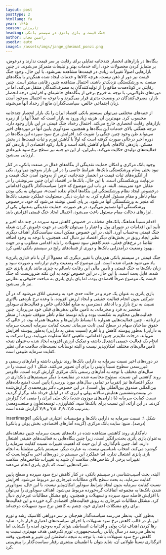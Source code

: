 ```yaml
---
layout: post
posttype: 2
htmllang: fa
year: ۱۳۹۵
season: تابستان
heading: جنگ قیمت و بازی پانزی در سیستم بانکی
author: رامین مجاب
usediv: auto
image1: /assets/imgs/jange_gheimat_ponzi.png
---
```


بنگاه‌ها در بازارهای انحصار چندجانبه تمایلی برای رقابت بر سر قیمت ندارند و درعوض، بر متمایز کردن محصولات خود، ارائه خدمات بهتر و تبلیغات متمرکز می‌شوند. در چنین بازارهایی اصولاً تغییرات زیادی در قیمت‌ها مشاهده نمی‌شود. با این حال،‌ وجود جنگ قیمت نیز دور از ذهن نیست. هرچه کالاها و خدمات ایجاد شده همگن‌تر یا بنگاه‌های صنعت به ورشکستگی نزدیک‌تر باشند،‌ احتمال مشاهده چنین رقابتی بیشتر است. چنین رقابتی در کوتاه‌مدت منافع را از تولیدکنندگان به مصرف‌کنندگان منتقل می‌کند، اما در دوره‌های طولانی‌تر، با توجه به خروج برخی از بنگاه‌های حاشیه‌ای و افزایش درجه انحصار بازار، مصرف‌کنندگان در وضعیت بدتری قرار می‌گیرند و با توجه به احتمال به‌وجود آمدن زیان اجتماعی خالص، سیاست‌گذاران مانع از رخداد آنها می‌شوند.

از جنبه‌های مختلفی می‌توان سیستم بانکی اقتصاد ایران را یک بازار انحصار چندجانبه محسوب کرد. مهم‌ترین آن، هزینه‌ زیاد ورود به بازار است که عملاً آنها را از زمره بازارهای رقابت انحصاری خارج می‌کند. احتمال رخداد جنگ قیمتی در این بازار وجود دارد. درجه همگنی بالای خدمات این بنگاه‌ها و همچنین، سودآوری پایین آنها در دوره‌های اخیر می‌تواند ظن وجود چنین جنگی را تقویت کند. افزایش نرخ سود سپرده این بنگاه‌ها در دوره اخیر درحالی صورت گرفته است که اولاً با کاهش تورم و ثبات قیمت‌ها در بخش مسکن، بازدهی کالاهای بادوام کاهش یافته است و ثانیاً، رکود اقتصادی از بازدهی کم فعالیت‌های تولیدی حکایت می‌کند. بنابراین، از این دو جنبه نیز سطح نرخ سود غیرعادی ارزیابی می‌شود.

وجود بانک مرکزی و امکان حمایت نقدینگی از بنگاه‌های فعال در صنعت بانکی، در کنار نبود بحثی به‌نام ورشکستگی بانک‌ها، شرایط خاصی را در این بازار به‌وجود می‌آورد. یکی از انگیزه‌های ثبات قیمت در انحصار چندجانبه، ترس از به‌وجود آمدن جنگ قیمت و درنهایت ورشکستگی است. با این حال، بانک‌ها در اقتصاد ایران چنین سرنوشتی را در مقابل خود نمی‌بینند. البته، در باب این موضوع که «چرا سیاست‌گذار تاکنون اقداماتی درخصوص ایجاد نظام ورشکستگی این بنگاه‌ها انجام نداده است»، می‌توان به یکی بودن مقام ناظر و مقام مسئول اشاره کرد. به عبارت دیگر، مسئولیت عملکرد ضعیف بانک‌ها که منجر به ورشکستگی آنها می‌شود، بر پای کسی نوشته می‌شود که خود، درخصوص ورشکستگی آنها تصمیم می‌گیرد. در هر صورت، حمایت نقدینگی به‌عنوان یکی از ابزارهای دخالت مقام مسئول باعث می‌شود، احتمال ایجاد جنگ قیمتی افزایش یابند.

اقدام نسبتاً هماهنگ بانک‌های مختلف در خصوص کاهش سود سپرده در چند ماه اخیر و تأیید این اقدامات در شورای پول و اعتبار را می‌توان تلاشی در جهت خاموش کردن شعله جنگ قیمتی به‌حساب آورد. البته، در این خصوص ممکن است سیاست‌گذار اهداف دیگری نظیر ایجاد رونق در بخش‌های دیگر اقتصاد نیز دنبال کند. همچنین، با توجه به وجود اضافه تقاضا در نرخ‌های فعلی، عدم کاهش سود تسهیلات را باید اقدامی مطلوب و در جهت بهبود وضعیت درآمدزایی بانک‌ها و دوری از فسادهای رایج در سیستم بانکی تلقی کرد. 

جنگ قیمتی در سیستم بانکی هم‌زمان با تغییر دیگری که معمولاً از آن با نام «بازی پانزی» یاد می شود همراه شده است. این موضوع که وضعیت وخیم ترازنامه و صورت سود و زیان بانک‌ها به جنگ قیمتی و تأمین مالی این رقابت ناسالم به چیزی مانند بازی پانزی ختم شده، قابل بحث است. با این حال، در این خصوص توجه به این نکته ضروریست که جنگ قیمت یک موضوع صرفاً اقتصادی بوده، اما پای بازی پانزی به مباحث حقوقی و نظارتی نیز باز می‌شود. 

بازی پانزی به عنوان یک جرم و در حالت حدی خود به وضعیتی اتلاق می‌شود که در آن شرکتی بدون انجام فعالیت حقیقی و ایجاد ارزش افزوده، با وعده نرخ بازدهی بالاتری نسبت به نرخ بازار و با ادعای دسترسی به منابع اطلاعاتی خاص و فعالیت‌های سودآور منحصر به فرد و محرمانه، به تأمین مالی بدهی‌های قبلی خود می‌پردازد. چنین فعالیت‌هایی محکوم به شکست بوده و باید توسط مقام ناظر متوقف شوند. از منظر ترازنامه ، چنین فعالیت‌هایی همواره با انبساط دارایی‌ها و بدهی‌ها همراه بود، در حالی که حقوق صاحبان سهام در سطح کمی ثابت می‌ماند. نسبت کفایت سرمایه (نسبت سرمایه به دارایی) به‌طور پیوسته کاهش و یا اهرم (نسبت بدهی به دارایی) به‌طور پیوسته افزایش می‌یابد. درجات ملایم‌تر چنین اقداماتی، ماهیتی کاملاً متفاوت می‌یابند، زیرا شرکت به انجام یک فعالیت حقیقی اشتغال داشته و تفکیک ارزش افزوده ایجاد شده به‌عنوان نتیجه تأمین‌مالی‌های مختلف امکان‌پذیر نیست و البته نوسانات نسبت‌های سلامت مالی نظیر کفایت سرمایه طبیعی است. 

در دوره‌های اخیر نسبت سرمایه به دارایی بانک‌ها روند نزولی داشته و آمارهای رسمی و غیررسمی سطوح نسبتاً پایینی را برای آن تصویر می‌کنند. شکل ۱ این نسبت را در سال‌های مختلف با توجه به آمارهای رسمی بانک مرکزی گزارش کرده است. علاوه‌بر روند کاهشی این نسبت، سطوح محاسبه شده در مقایسه با دیگر سیستم‌های بانکداری در دیگر اقتصادها نیز (تقریباً در تمامی سال‌های مورد بررسی) پایین است (منبع داده‌های بین‌المللی صندوق بین‌المللی پول است). در این خصوص، دکتر پورمحمدی  گزارش‌شده در بیست‌وششمین همایش سالانه پولی و ارزی که در اوایل خرداد ماه برگزار گردید، نسبت کفایت سرمایه (با دارایی‌های موزون شده) بانک ملی ایران را منفی ۶٫۶ گزارش کردند. در این ارائه، این نسبت برای بانک‌ها سپه، کشاورزی، توسعه‌تعاون و صنعت‌ومعدن به‌ترتیب ۲٫۵، ۴٫۹، ۷٫۸ و ۷٫۹ گزارش شده است. 

insertimage1
شکل ۱: نسبت سرمایه به دارایی بانک‌ها و مؤسسات اعتباری غیربانکی (درصد). منبع: سایت بانک مرکزی (گزیده آمارهای اقتصادی، بخش پولی و بانکی)

نام‌گذاری روند کاهشی مشاهده شده در داده‌های نسبت سرمایه چنین مشاهده‌ای به‌عنوان بازی پانزی بحث‌برانگیز است، زیرا چنین بنگاه‌هایی به فعالیت‌های حقیقی اشتغال دارند. اما، چنین نام‌گذاری، از این حیث که اهمیت تغییرات نسبت کفایت سرمایه را گوشزد می‌کند، انتخاب نامناسبی نیست. به عبارت دیگر، سیستم بانکی مطمئناً به انجام بازی پانزی اشتغال ندارد، اما عملکرد این سیستم در دوره‌های اخیر به‌گونه‌ایست که تغییرات برخی از شاخص‌های سلامت آن شبیه به تغییرات شاخص‌های سلامت شرکت‌هایی است که بازی پانزی انجام می‌دهند. 

البته، بحث آسیب‌شناسی در سیستم بانکی، در کنار کاهش نرخ سود سپرده و سطح پایین کفایت سرمایه، به بحث سطح بالای مطالبات غیرجاری نیز مربوط می‌شود. افزایش نسبت کفایت سرمایه بدون ایجاد شرایط سودآور امکان‌پذیر نیست. با این حال، سودآورتر شدن بانک‌ها به مجموعه اتفاقات گره‌خورده‌ مربوط می‌شود. اهداف سودآوری را می‌توان با افزایش فاصله سود سپرده و تسهیلات و همچنین، رفع مشکل مطالبات غیرجاری دنبال کرد. مشکل مطالبات غیرجاری به رونق فعالیت‌های اقتصادی گره خورده و این فعالیت‌ها برای رفع مشکلات اعتباری خود، چشم به کاهش نرخ سود تسهیلات دوخته‌اند. 

به‌طور کلی، به‌نظر می‌رسد سیاست‌گذار هم‌چنان بر سر دوراهی کلاسیک رشد و تورم این بار در قالب کاهش نرخ سود تسهیلات یا اجرای سیاست‌های اعتباری قرار دارد. شاید رها کردن اهداف ثبات پولی و اقدامات انبساطی بتواند گره به‌وجود آمده را بگشاید، اما به‌نظر می‌رسد در سال پایانی ریاست‌جمهوری، تورم تک‌رقمی هدف مهم‌تری نسبت به کاهش نرخ سود تسهیلات باشد. با توجه به نتیجه نامطمئن این تغییر و همچنین، وقفه اثرگذاری نسبتاً طولانی آن، شاید بتوان با اطمینان بیشتری رفتار سیاست‌گذار را پیش‌بینی کرد. 



